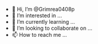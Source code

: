 - 👋 Hi, I’m @Grimrea0408p
- 👀 I’m interested in ...
- 🌱 I’m currently learning ...
- 💞️ I’m looking to collaborate on ...
- 📫 How to reach me ...

<!---
Grimrea0408p/Grimrea0408p is a ✨ special ✨ repository because its `README.md` (this file) appears on your GitHub profile.
You can click the Preview link to take a look at your changes.
--->
